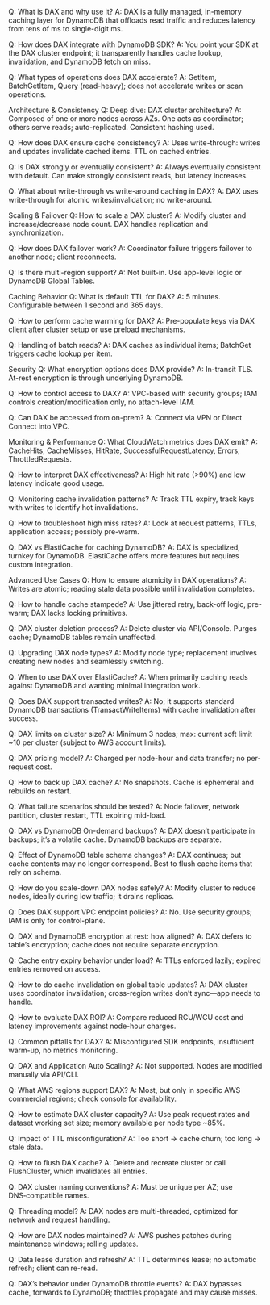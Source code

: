Q: What is DAX and why use it?
A: DAX is a fully managed, in-memory caching layer for DynamoDB that offloads read traffic and reduces latency from tens of ms to single-digit ms.

Q: How does DAX integrate with DynamoDB SDK?
A: You point your SDK at the DAX cluster endpoint; it transparently handles cache lookup, invalidation, and DynamoDB fetch on miss.

Q: What types of operations does DAX accelerate?
A: GetItem, BatchGetItem, Query (read-heavy); does not accelerate writes or scan operations.

Architecture & Consistency
Q: Deep dive: DAX cluster architecture?
A: Composed of one or more nodes across AZs. One acts as coordinator; others serve reads; auto-replicated. Consistent hashing used.

Q: How does DAX ensure cache consistency?
A: Uses write-through: writes and updates invalidate cached items. TTL on cached entries.

Q: Is DAX strongly or eventually consistent?
A: Always eventually consistent with default. Can make strongly consistent reads, but latency increases.

Q: What about write-through vs write-around caching in DAX?
A: DAX uses write-through for atomic writes/invalidation; no write-around.

Scaling & Failover
Q: How to scale a DAX cluster?
A: Modify cluster and increase/decrease node count. DAX handles replication and synchronization.

Q: How does DAX failover work?
A: Coordinator failure triggers failover to another node; client reconnects.

Q: Is there multi-region support?
A: Not built-in. Use app-level logic or DynamoDB Global Tables.

Caching Behavior
Q: What is default TTL for DAX?
A: 5 minutes. Configurable between 1 second and 365 days.

Q: How to perform cache warming for DAX?
A: Pre-populate keys via DAX client after cluster setup or use preload mechanisms.

Q: Handling of batch reads?
A: DAX caches as individual items; BatchGet triggers cache lookup per item.

Security
Q: What encryption options does DAX provide?
A: In-transit TLS. At-rest encryption is through underlying DynamoDB.

Q: How to control access to DAX?
A: VPC-based with security groups; IAM controls creation/modification only, no attach-level IAM.

Q: Can DAX be accessed from on-prem?
A: Connect via VPN or Direct Connect into VPC.

Monitoring & Performance
Q: What CloudWatch metrics does DAX emit?
A: CacheHits, CacheMisses, HitRate, SuccessfulRequestLatency, Errors, ThrottledRequests.

Q: How to interpret DAX effectiveness?
A: High hit rate (>90%) and low latency indicate good usage.

Q: Monitoring cache invalidation patterns?
A: Track TTL expiry, track keys with writes to identify hot invalidations.

Q: How to troubleshoot high miss rates?
A: Look at request patterns, TTLs, application access; possibly pre-warm.

Q: DAX vs ElastiCache for caching DynamoDB?
A: DAX is specialized, turnkey for DynamoDB. ElastiCache offers more features but requires custom integration.

Advanced Use Cases
Q: How to ensure atomicity in DAX operations?
A: Writes are atomic; reading stale data possible until invalidation completes.

Q: How to handle cache stampede?
A: Use jittered retry, back-off logic, pre-warm; DAX lacks locking primitives.

Q: DAX cluster deletion process?
A: Delete cluster via API/Console. Purges cache; DynamoDB tables remain unaffected.

Q: Upgrading DAX node types?
A: Modify node type; replacement involves creating new nodes and seamlessly switching.

Q: When to use DAX over ElastiCache?
A: When primarily caching reads against DynamoDB and wanting minimal integration work.

Q: Does DAX support transacted writes?
A: No; it supports standard DynamoDB transactions (TransactWriteItems) with cache invalidation after success.

Q: DAX limits on cluster size?
A: Minimum 3 nodes; max: current soft limit ~10 per cluster (subject to AWS account limits).

Q: DAX pricing model?
A: Charged per node-hour and data transfer; no per-request cost.

Q: How to back up DAX cache?
A: No snapshots. Cache is ephemeral and rebuilds on restart.

Q: What failure scenarios should be tested?
A: Node failover, network partition, cluster restart, TTL expiring mid-load.

Q: DAX vs DynamoDB On-demand backups?
A: DAX doesn’t participate in backups; it’s a volatile cache. DynamoDB backups are separate.

Q: Effect of DynamoDB table schema changes?
A: DAX continues; but cache contents may no longer correspond. Best to flush cache items that rely on schema.

Q: How do you scale-down DAX nodes safely?
A: Modify cluster to reduce nodes, ideally during low traffic; it drains replicas.

Q: Does DAX support VPC endpoint policies?
A: No. Use security groups; IAM is only for control-plane.

Q: DAX and DynamoDB encryption at rest: how aligned?
A: DAX defers to table’s encryption; cache does not require separate encryption.

Q: Cache entry expiry behavior under load?
A: TTLs enforced lazily; expired entries removed on access.

Q: How to do cache invalidation on global table updates?
A: DAX cluster uses coordinator invalidation; cross-region writes don’t sync—app needs to handle.

Q: How to evaluate DAX ROI?
A: Compare reduced RCU/WCU cost and latency improvements against node-hour charges.

Q: Common pitfalls for DAX?
A: Misconfigured SDK endpoints, insufficient warm-up, no metrics monitoring.

Q: DAX and Application Auto Scaling?
A: Not supported. Nodes are modified manually via API/CLI.

Q: What AWS regions support DAX?
A: Most, but only in specific AWS commercial regions; check console for availability.

Q: How to estimate DAX cluster capacity?
A: Use peak request rates and dataset working set size; memory available per node type ~85%.

Q: Impact of TTL misconfiguration?
A: Too short → cache churn; too long → stale data.

Q: How to flush DAX cache?
A: Delete and recreate cluster or call FlushCluster, which invalidates all entries.

Q: DAX cluster naming conventions?
A: Must be unique per AZ; use DNS‑compatible names.

Q: Threading model?
A: DAX nodes are multi-threaded, optimized for network and request handling.

Q: How are DAX nodes maintained?
A: AWS pushes patches during maintenance windows; rolling updates.

Q: Data lease duration and refresh?
A: TTL determines lease; no automatic refresh; client can re-read.

Q: DAX’s behavior under DynamoDB throttle events?
A: DAX bypasses cache, forwards to DynamoDB; throttles propagate and may cause misses.
